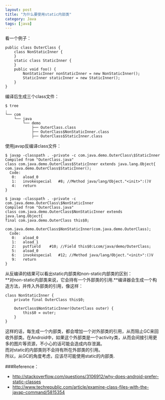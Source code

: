 ```yaml
---
layout: post
title: "为什么要使用static内部类"
category: Java
tags: [java]
---
```


看一个例子：

    public class OuterClass {
        class NonStaticInner {
        }
        static class StaticInner {
        }
        public void foo() {
            NonStaticInner nonStaticInner = new NonStaticInner();
            StaticInner staticInner = new StaticInner();
        }
    }

编译后生成三个class文件：

    $ tree
    .
    └── com
        └── java
            └── demo
                ├── OuterClass.class
                ├── OuterClass$NonStaticInner.class
                ├── OuterClass$StaticInner.class
使用javap反编译class文件：

    $ javap -classpath . -private -c com.java.demo.OuterClass\$StaticInner
    Compiled from "OuterClass.java"
    class com.java.demo.OuterClass$StaticInner extends java.lang.Object{
    com.java.demo.OuterClass$StaticInner();
      Code:
       0:	aload_0
       1:	invokespecial	#8; //Method java/lang/Object."<init>":()V
       4:	return
    }

    $ javap -classpath . -private -c com.java.demo.OuterClass\$NonStaticInner
    Compiled from "OuterClass.java"
    class com.java.demo.OuterClass$NonStaticInner extends java.lang.Object{
    final com.java.demo.OuterClass this$0;

    com.java.demo.OuterClass$NonStaticInner(com.java.demo.OuterClass);
      Code:
       0:	aload_0
       1:	aload_1
       2:	putfield	#10; //Field this$0:Lcom/java/demo/OuterClass;
       5:	aload_0
       6:	invokespecial	#12; //Method java/lang/Object."<init>":()V
       9:	return
    }

从反编译的结果可以看出static内部类和non-static内部类的区别：  
**对non-static内部类来说，它会持有一个外部类的引用.**编译器会生成一个构造方法，并传入外部类的引用，像这样：

    class NonStaticInner {
        private final OuterClass this$0;

        OuterClass$NonStaticInner(OuterClass outer) {
            this$0 = outer;
        }
    }
这样的话，每生成一个内部类，都会增加一个对外部类的引用，从而阻止GC来回收外部类。在Android中，如果这个外部类是一个activity类，从而会间接引用更多的图片等资源，不小心的话可能会造成内存泄漏。  
而对static的内部类则不会持有所在外部类的引用。  
所以，从GC的角度考虑，应该尽可能使用static的内部类.

###Reference：
* <http://stackoverflow.com/questions/3106912/why-does-android-prefer-static-classes>
* <http://www.techrepublic.com/article/examine-class-files-with-the-javap-command/5815354>

